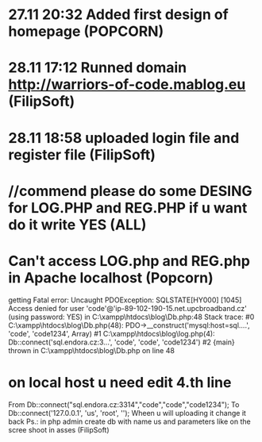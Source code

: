 # 27.11 20:32 Added first design of homepage (POPCORN)
# 28.11 17:12 Runned domain http://warriors-of-code.mablog.eu (FilipSoft)
# 28.11 18:58 uploaded login file and register file (FilipSoft)
# //commend please do some DESING for LOG.PHP and REG.PHP if u want do it write YES (ALL)
# Can't access LOG.php and REG.php in Apache localhost (Popcorn)
getting Fatal error: Uncaught PDOException: SQLSTATE[HY000] [1045] Access denied for user 'code'@'ip-89-102-190-15.net.upcbroadband.cz' (using password: YES) in C:\xampp\htdocs\blog\Db.php:48 Stack trace: #0 C:\xampp\htdocs\blog\Db.php(48): PDO->__construct('mysql:host=sql....', 'code', 'code1234', Array) #1 C:\xampp\htdocs\blog\log.php(4): Db::connect('sql.endora.cz:3...', 'code', 'code', 'code1234') #2 {main} thrown in C:\xampp\htdocs\blog\Db.php on line 48

# on local host u need edit 4.th line
From Db::connect("sql.endora.cz:3314","code","code","code1234");
To Db::connect('127.0.0.1', 'us', 'root', '');
Wheen u will uploading it change it back 
Ps.: in php admin create db with name us and parameters like on the scree shoot in asses (FilipSoft)

